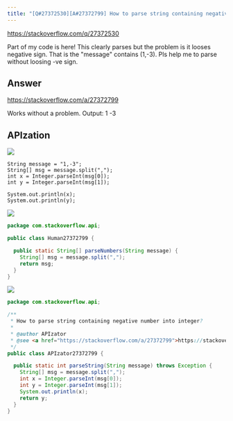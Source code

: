 ```yaml
---
title: "[Q#27372530][A#27372799] How to parse string containing negative number into integer?"
---
```


https://stackoverflow.com/q/27372530

Part of my code is here!
This clearly parses but the problem is it looses negative sign. That is the &quot;message&quot; contains (1,-3). Pls help me to parse without loosing -ve sign.

## Answer

https://stackoverflow.com/a/27372799

Works without a problem. Output:
1
-3

## APIzation

<div class="code-3columns-row">

<div class="code-3columns-column">

<div><img src="/stackoverflow.png" /></div>

```plain
String message = "1,-3";
String[] msg = message.split(",");
int x = Integer.parseInt(msg[0]);
int y = Integer.parseInt(msg[1]);

System.out.println(x);
System.out.println(y);
```

</div>

<div class="code-3columns-column">

<div><img src="/human.png" /></div>

```java
package com.stackoverflow.api;

public class Human27372799 {

  public static String[] parseNumbers(String message) {
    String[] msg = message.split(",");
    return msg;
  }
}

```

</div>

<div class="code-3columns-column">

<div><img src="/apizator.png" /></div>

```java
package com.stackoverflow.api;

/**
 * How to parse string containing negative number into integer?
 *
 * @author APIzator
 * @see <a href="https://stackoverflow.com/a/27372799">https://stackoverflow.com/a/27372799</a>
 */
public class APIzator27372799 {

  public static int parseString(String message) throws Exception {
    String[] msg = message.split(",");
    int x = Integer.parseInt(msg[0]);
    int y = Integer.parseInt(msg[1]);
    System.out.println(x);
    return y;
  }
}

```

</div>

</div>